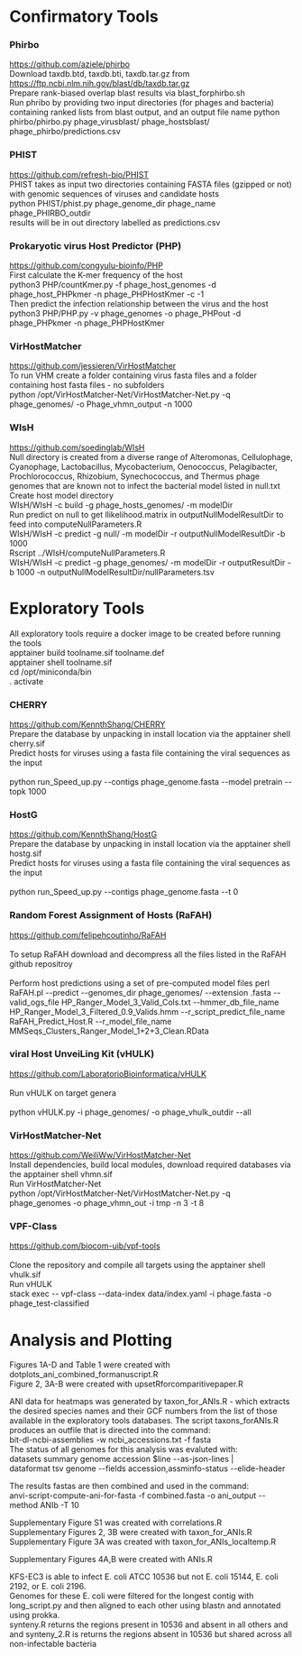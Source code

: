 # Confirmatory Tools 

### Phirbo
https://github.com/aziele/phirbo <br />
Download taxdb.btd, taxdb.bti, taxdb.tar.gz from https://ftp.ncbi.nlm.nih.gov/blast/db/taxdb.tar.gz <br />
Prepare rank-biased overlap blast results via blast_forphirbo.sh <br />
Run phribo by providing two input directories (for phages and bacteria) containing ranked lists from blast output, and an output file name 
python phirbo/phirbo.py phage_virusblast/ phage_hostsblast/ phage_phirbo/predictions.csv

### PHIST
https://github.com/refresh-bio/PHIST <br />
PHIST takes as input two directories containing FASTA files (gzipped or not) with genomic sequences of viruses and candidate hosts  <br />
python PHIST/phist.py phage_genome_dir phage_name phage_PHIRBO_outdir <br />
results will be in out directory labelled as predictions.csv

### Prokaryotic virus Host Predictor (PHP)
https://github.com/congyulu-bioinfo/PHP  <br />
First calculate the K-mer frequency of the host <br />
python3 PHP/countKmer.py -f phage_host_genomes -d phage_host_PHPkmer -n phage_PHPHostKmer -c -1 <br />
Then predict the infection relationship between the virus and the host  <br />
python3 PHP/PHP.py -v phage_genomes -o phage_PHPout -d phage_PHPkmer -n phage_PHPHostKmer <br />

### VirHostMatcher 
https://github.com/jessieren/VirHostMatcher <br />
To run VHM create a folder containing virus fasta files and a folder containing host fasta files - no subfolders  <br />
python /opt/VirHostMatcher-Net/VirHostMatcher-Net.py -q phage_genomes/ -o Phage_vhmn_output -n 1000 

### WIsH 
https://github.com/soedinglab/WIsH <br /> 
Null directory is created from a diverse range of Alteromonas, Cellulophage, Cyanophage, Lactobacillus, Mycobacterium, Oenococcus, Pelagibacter, Prochlorococcus, Rhizobium, Synechococcus, and Thermus phage genomes that are known not to infect the bacterial model listed in null.txt <br /> 
Create host model directory <br /> 
WIsH/WIsH -c build -g phage_hosts_genomes/ -m modelDir  <br /> 
Run predict on null to get llikelihood.matrix in outputNullModelResultDir to feed into computeNullParameters.R  <br /> 
WIsH/WIsH -c predict -g null/ -m modelDir -r outputNullModelResultDir -b 1000   <br /> 
Rscript ../WIsH/computeNullParameters.R  <br /> 
WIsH/WIsH -c predict -g phage_genomes/ -m modelDir -r outputResultDir -b 1000 -n outputNullModelResultDir/nullParameters.tsv <br /> 


# Exploratory Tools 
All exploratory tools require a docker image to be created before running the tools <br /> 
apptainer build toolname.sif toolname.def <br /> 
apptainer shell toolname.sif <br /> 
cd /opt/miniconda/bin  <br /> 
. activate <br /> 

### CHERRY
https://github.com/KennthShang/CHERRY <br /> 
Prepare the database by unpacking in install location via the apptainer shell cherry.sif <br /> 
Predict hosts for viruses using a fasta file containing the viral sequences as the input <br />  
python run_Speed_up.py --contigs phage_genome.fasta --model pretrain --topk 1000

### HostG
https://github.com/KennthShang/HostG  <br /> 
Prepare the database by unpacking in install location via the apptainer shell hostg.sif <br /> 
Predict hosts for viruses using a fasta file containing the viral sequences as the input <br />  
python run_Speed_up.py --contigs phage_genome.fasta --t 0 

### Random Forest Assignment of Hosts (RaFAH)
https://github.com/felipehcoutinho/RaFAH <br />  
To setup RaFAH download and decompress all the files listed in the RaFAH github repositroy <br />  
Perform host predictions using a set of pre-computed model files 
perl RaFAH.pl --predict --genomes_dir phage_genomes/ --extension .fasta --valid_ogs_file HP_Ranger_Model_3_Valid_Cols.txt --hmmer_db_file_name HP_Ranger_Model_3_Filtered_0.9_Valids.hmm --r_script_predict_file_name RaFAH_Predict_Host.R --r_model_file_name MMSeqs_Clusters_Ranger_Model_1+2+3_Clean.RData

### viral Host UnveiLing Kit (vHULK)
https://github.com/LaboratorioBioinformatica/vHULK <br />  
Run vHULK on target genera <br />  
python vHULK.py -i phage_genomes/ -o phage_vhulk_outdir --all

### VirHostMatcher-Net
https://github.com/WeiliWw/VirHostMatcher-Net <br /> 
Install dependencies, build local modules, download required databases via the apptainer shell vhmn.sif <br /> 
Run VirHostMatcher-Net <br /> 
python /opt/VirHostMatcher-Net/VirHostMatcher-Net.py -q phage_genomes -o phage_vhmn_out -i tmp -n 3 -t 8 <br /> 

### VPF-Class 
https://github.com/biocom-uib/vpf-tools <br />  
Clone the repository and compile all targets using the apptainer shell vhulk.sif <br /> 
Run vHULK <br /> 
stack exec -- vpf-class --data-index data/index.yaml -i phage.fasta -o phage_test-classified


# Analysis and Plotting 

Figures 1A-D and Table 1 were created with dotplots_ani_combined_formanuscript.R <br />
Figure 2, 3A-B were created with upsetRforcomparitivepaper.R <br />

ANI data for heatmaps was generated by taxon_for_ANIs.R - which extracts the desired species names and their GCF numbers from the list of those available in the exploratory tools databases. The script taxons_forANIs.R produces an outfile that is directed into the command: <br /> 
bit-dl-ncbi-assemblies -w ncbi_accessions.txt -f fasta   <br /> 
The status of all genomes for this analysis was evaluted with: <br /> 
datasets summary genome accession $line --as-json-lines | \
dataformat tsv genome --fields accession,assminfo-status --elide-header 

The results fastas are then combined and used in the command:   <br /> 
anvi-script-compute-ani-for-fasta -f combined.fasta -o ani_output --method ANIb -T 10  <br />  

Supplementary Figure S1 was created with correlations.R <br />
Supplementary Figures 2, 3B were created with taxon_for_ANIs.R <br />
Supplementary Figure 3A was created with taxon_for_ANIs_localtemp.R <br /> 

Supplementary Figures 4A,B were created with ANIs.R <br /> 

KFS-EC3 is able to infect E. coli ATCC 10536 but not E. coli 15144, E. coli 2192, or E. coli 2196.  <br />
Genomes for these E. coli were filtered for the longest contig with long_script.py and then aligned to each other using blastn and annotated using prokka. <br />
synteny.R returns the regions present in 10536 and absent in all others and and synteny_2.R is returns the regions absent in 10536 but shared across all non-infectable bacteria
